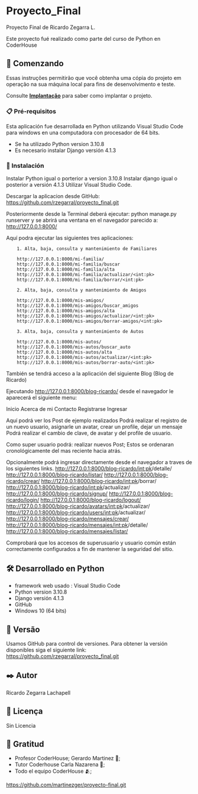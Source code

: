 # Proyecto_Final
Proyecto Final de Ricardo Zegarra L.

Este proyecto fué realizado como parte del curso de Python en CoderHouse

## 🚀 Comenzando

Essas instruções permitirão que você obtenha uma cópia do projeto em operação na sua máquina local para fins de desenvolvimento e teste.

Consulte **[Implantação](#-implanta%C3%A7%C3%A3o)** para saber como implantar o projeto.

### 📋 Pré-requisitos

Esta aplicación fue desarrollada en Python utilizando Visual Studio Code para windows en una computadora con procesador de 64 bits.

- Se ha utilizado Python version 3.10.8
- Es necesario instalar Django versión 4.1.3

### 🔧 Instalación
Instalar Python igual o porterior a version 3.10.8
Instalar django igual o posterior a versión 4.1.3
Utilizar Visual Studio Code.

Descargar la aplicacion desde GitHub: https://github.com/rzegarral/proyecto_final.git

Posteriormente desde la Terminal deberá ejecutar: python manage.py runserver y se abrirá una ventana en el navegador parecido a: http://127.0.0.1:8000/

Aquí podra ejecutar las siguientes tres aplicaciones:

        1. Alta, baja, consulta y mantenimiento de Familiares

        http://127.0.0.1:8000/mi-familia/
        http://127.0.0.1:8000/mi-familia/buscar
        http://127.0.0.1:8000/mi-familia/alta
        http://127.0.0.1:8000/mi-familia/actualizar/<int:pk>
        http://127.0.0.1:8000/mi-familia/borrar/<int:pk>

        2. Alta, baja, consulta y mantenimiento de Amigos

        http://127.0.0.1:8000/mis-amigos/
        http://127.0.0.1:8000/mis-amigos/buscar_amigos
        http://127.0.0.1:8000/mis-amigos/alta
        http://127.0.0.1:8000/mis-amigos/actualizar/<int:pk>
        http://127.0.0.1:8000/mis-amigos/borrar-amigos/<int:pk>

        3. Alta, baja, consulta y mantenimiento de Autos

        http://127.0.0.1:8000/mis-autos/
        http://127.0.0.1:8000/mis-autos/buscar_auto
        http://127.0.0.1:8000/mis-autos/alta
        http://127.0.0.1:8000/mis-autos/actualizar/<int:pk>
        http://127.0.0.1:8000/mis-autos/borrar-auto/<int:pk>

También se tendrá acceso a la aplicación del siguiente Blog (Blog de Ricardo)

Ejecutando http://127.0.0.1:8000/blog-ricardo/ desde el navegador le aparecerá el siguiente menu:  

Inicio
Acerca de mi
Contacto
Registrarse
Ingresar

Aquí podrá ver los Post de ejemplo realizados
Podrá realizar el registro de un nuevo usuario, asignarle un avatar, crear un profile, dejar un mensaje
Podrá realizar el cambio de clave, de avatar y del profile de usuario.

Como super usuario podrá:
realizar nuevos Post; Estos se ordenaran cronológicamente del mas reciente hacia atrás.

Opcionalmente podrá ingresar directamente desde el navegador a traves de los siguientes links.
        http://127.0.0.1:8000/blog-ricardo/<int:pk>/detalle/ 
        http://127.0.0.1:8000/blog-ricardo/listar/ 
        http://127.0.0.1:8000/blog-ricardo/crear/ 
        http://127.0.0.1:8000/blog-ricardo/<int:pk>/borrar/ 
        http://127.0.0.1:8000/blog-ricardo/<int:pk>/actualizar/ 
        http://127.0.0.1:8000/blog-ricardo/signup/ 
        http://127.0.0.1:8000/blog-ricardo/login/ 
        http://127.0.0.1:8000/blog-ricardo/logout/ 
        http://127.0.0.1:8000/blog-ricardo/avatars/<int:pk>/actualizar/
        http://127.0.0.1:8000/blog-ricardo/users/<int:pk>/actualizar/
        http://127.0.0.1:8000/blog-ricardo/mensajes/crear/
        http://127.0.0.1:8000/blog-ricardo/mensajes/<int:pk>/detalle/
        http://127.0.0.1:8000/blog-ricardo/mensajes/listar/

Comprobará que los accesos de superusuario y usuario común están correctamente configurados a fin de mantener la seguridad del sitio.


## 🛠️ Desarrollado en Python

* framework web usado : Visual Studio Code
* Python version 3.10.8
* Django versión 4.1.3
* GitHub
* Windows 10 (64 bits)

## 📌 Versão

Usamos GitHub para control de versiones.   Para obtener la versión disponibles siga el siguiente link: https://github.com/rzegarral/proyecto_final.git

## ✒️ Autor

Ricardo Zegarra Lachapell

## 📄 Licença

Sin Licencia

## 🎁 Gratitud

* Profesor CoderHouse; Gerardo Martinez 📢;
* Tutor Coderhouse Carla Nazarena 🍺;
* Todo el equipo CoderHouse 🫂;

https://github.com/martinezger/proyecto-final.git